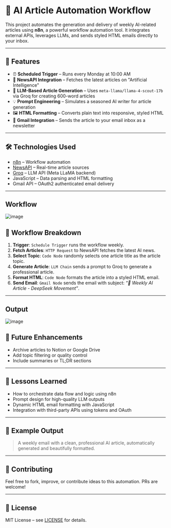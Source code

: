 # 🧠 AI Article Automation Workflow

This project automates the generation and delivery of weekly AI-related articles using **n8n**, a powerful workflow automation tool. It integrates external APIs, leverages LLMs, and sends styled HTML emails directly to your inbox.

---

## 🚀 Features

- ⏰ **Scheduled Trigger** – Runs every Monday at 10:00 AM
- 📰 **NewsAPI Integration** – Fetches the latest articles on "Artificial Intelligence"
- 🧠 **LLM-Based Article Generation** – Uses `meta-llama/llama-4-scout-17b` via Groq for creating 600-word articles
- 💡 **Prompt Engineering** – Simulates a seasoned AI writer for article generation
- 🖼 **HTML Formatting** – Converts plain text into responsive, styled HTML
- 📧 **Gmail Integration** – Sends the article to your email inbox as a newsletter

---

## 🛠 Technologies Used

- [n8n](https://n8n.io/) – Workflow automation
- [NewsAPI](https://newsapi.org/) – Real-time article sources
- [Groq](https://groq.com/) – LLM API (Meta LLaMA backend)
- JavaScript – Data parsing and HTML formatting
- Gmail API – OAuth2 authenticated email delivery

---

## Workflow

![image](https://github.com/user-attachments/assets/026c39a3-5500-46a9-af71-16877032dbfe)

## 🔧 Workflow Breakdown

1. **Trigger**: `Schedule Trigger` runs the workflow weekly.
2. **Fetch Articles**: `HTTP Request` to NewsAPI fetches the latest AI news.
3. **Select Topic**: `Code Node` randomly selects one article title as the article topic.
4. **Generate Article**: `LLM Chain` sends a prompt to Groq to generate a professional article.
5. **Format HTML**: `Code Node` formats the article into a styled HTML email.
6. **Send Email**: `Gmail Node` sends the email with subject: _“🚀 Weekly AI Article - DeepSeek Movement”_.

---

## Output

![image](https://github.com/user-attachments/assets/1416d573-e8b4-4f4d-a9b5-e00cffa6748e)

## 📌 Future Enhancements

- Archive articles to Notion or Google Drive
- Add topic filtering or quality control
- Include summaries or TL;DR sections

---

## 🧠 Lessons Learned

- How to orchestrate data flow and logic using n8n
- Prompt design for high-quality LLM outputs
- Dynamic HTML email formatting with JavaScript
- Integration with third-party APIs using tokens and OAuth

---

## 📩 Example Output

> A weekly email with a clean, professional AI article, automatically generated and beautifully formatted.

---

## 🤝 Contributing

Feel free to fork, improve, or contribute ideas to this automation. PRs are welcome!

---

## 📜 License

MIT License – see [LICENSE](LICENSE) for details.
